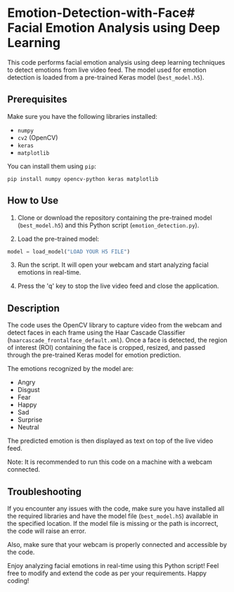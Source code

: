 # Emotion-Detection-with-Face# Facial Emotion Analysis using Deep Learning

This code performs facial emotion analysis using deep learning techniques to detect emotions from live video feed. The model used for emotion detection is loaded from a pre-trained Keras model (`best_model.h5`).

## Prerequisites

Make sure you have the following libraries installed:

- `numpy`
- `cv2` (OpenCV)
- `keras`
- `matplotlib`

You can install them using `pip`:

```
pip install numpy opencv-python keras matplotlib
```

## How to Use

1. Clone or download the repository containing the pre-trained model (`best_model.h5`) and this Python script (`emotion_detection.py`).

2. Load the pre-trained model:

```python
model = load_model("LOAD YOUR H5 FILE")
```

3. Run the script. It will open your webcam and start analyzing facial emotions in real-time.

4. Press the 'q' key to stop the live video feed and close the application.

## Description

The code uses the OpenCV library to capture video from the webcam and detect faces in each frame using the Haar Cascade Classifier (`haarcascade_frontalface_default.xml`). Once a face is detected, the region of interest (ROI) containing the face is cropped, resized, and passed through the pre-trained Keras model for emotion prediction.

The emotions recognized by the model are:
- Angry
- Disgust
- Fear
- Happy
- Sad
- Surprise
- Neutral

The predicted emotion is then displayed as text on top of the live video feed.

Note: It is recommended to run this code on a machine with a webcam connected.

## Troubleshooting

If you encounter any issues with the code, make sure you have installed all the required libraries and have the model file (`best_model.h5`) available in the specified location. If the model file is missing or the path is incorrect, the code will raise an error.

Also, make sure that your webcam is properly connected and accessible by the code.

Enjoy analyzing facial emotions in real-time using this Python script! Feel free to modify and extend the code as per your requirements. Happy coding!
